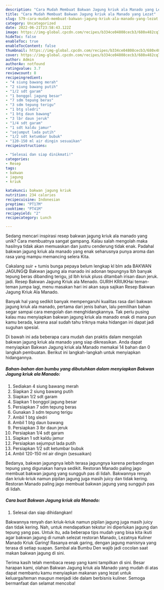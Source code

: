 ```yaml
---
description: "Cara Mudah Membuat Bakwan Jagung kriuk ala Manado yang Lezat"
title: "Cara Mudah Membuat Bakwan Jagung kriuk ala Manado yang Lezat"
slug: 579-cara-mudah-membuat-bakwan-jagung-kriuk-ala-manado-yang-lezat
category: Uncategorized
date: 2022-06-21T23:58:43.122Z
image: https://img-global.cpcdn.com/recipes/b334ce04808cecb3/680x482cq70/bakwan-jagung-kriuk-ala-manado-foto-resep-utama.jpg
hideToc: false
enableToc: true
enableTocContent: false
thumbnail: https://img-global.cpcdn.com/recipes/b334ce04808cecb3/680x482cq70/bakwan-jagung-kriuk-ala-manado-foto-resep-utama.jpg
cover: https://img-global.cpcdn.com/recipes/b334ce04808cecb3/680x482cq70/bakwan-jagung-kriuk-ala-manado-foto-resep-utama.jpg
author: Admin
authorAv: notfound
ratingvalue: 3.7
reviewcount: 8
recipeingredient:
- "4 siung bawang merah"
- "2 siung bawang putih"
- "1/2 sdt garam"
- "1 bonggol jagung besar"
- "7 sdm tepung beras"
- "3 sdm tepung terigu"
- "1 btg sledri"
- "1 btg daun bawang"
- "3 lbr daun jeruk"
- "1/4 sdt garam"
- "1 sdt kaldu jamur"
- "sejumput lada putih"
- "1/2 sdt ketumbar bubuk"
- "120-150 ml air dingin sesuaikan"
recipeinstructions:

- "Selesai dan siap dinikmati!"
categories:
- Resep
tags:
- bakwan
- jagung
- kriuk

katakunci: bakwan jagung kriuk 
nutrition: 234 calories
recipecuisine: Indonesian
preptime: "PT17M"
cooktime: "PT41M"
recipeyield: "2"
recipecategory: Lunch

---
```





Sedang mencari inspirasi resep bakwan jagung kriuk ala manado yang unik? Cara membuatnya sangat gampang. Kalau salah mengolah maka hasilnya tidak akan memuaskan dan justru cenderung tidak enak. Padahal bakwan jagung kriuk ala manado yang enak seharusnya punya aroma dan rasa yang mampu memancing selera Kita.





Cakalang suir + tumis bunga pepaya belum lengkap kl blm ada BAKWAN JAGUNG😋 Bakwan jagung ala manado ini adonan tepungnya lbh banyak tepung beras dibanding terigu, jd lbh kriuk pluss ditambah irisan daun jeruk. jadi. Resep Bakwan Jagung Kriuk ala Menado. GURIH KRIUKHai teman-teman jumpa lagi, menu masakan hari ini akan saya sajikan Resep Bakwan Jagung Kriuk Ala Manado.

Banyak hal yang sedikit banyak mempengaruhi kualitas rasa dari bakwan jagung kriuk ala manado, pertama dari jenis bahan, lalu pemilihan bahan segar sampai cara mengolah dan menghidangkannya. Tak perlu pusing kalau mau menyiapkan bakwan jagung kriuk ala manado enak di mana pun kamu berada, karena asal sudah tahu triknya maka hidangan ini dapat jadi suguhan spesial.






Di bawah ini ada beberapa cara mudah dan praktis dalam mengolah bakwan jagung kriuk ala manado yang siap dikreasikan. Anda dapat menyiapkan Bakwan Jagung kriuk ala Manado memakai 14 bahan dan 0 langkah pembuatan. Berikut ini langkah-langkah untuk menyiapkan hidangannya.

<!--inarticleads1-->

##### Bahan-bahan dan bumbu yang dibutuhkan dalam menyiapkan Bakwan Jagung kriuk ala Manado:

1. Sediakan 4 siung bawang merah
1. Siapkan 2 siung bawang putih
1. Siapkan 1/2 sdt garam
1. Siapkan 1 bonggol jagung besar
1. Persiapkan 7 sdm tepung beras
1. Gunakan 3 sdm tepung terigu
1. Ambil 1 btg sledri
1. Ambil 1 btg daun bawang
1. Persiapkan 3 lbr daun jeruk
1. Persiapkan 1/4 sdt garam
1. Siapkan 1 sdt kaldu jamur
1. Persiapkan sejumput lada putih
1. Persiapkan 1/2 sdt ketumbar bubuk
1. Ambil 120-150 ml air dingin (sesuaikan)


Bedanya, bakwan jagungnya lebih terasa jagungnya karena perbandingan tepung yang digunakan hanya sedikit. Restoran Manado paling jago membuat bakwan jagung yang sungguh pas di lidah. Bakwannya renyah dan kriuk-kriuk namun pipilan jagung juga masih juicy dan tidak kering. Restoran Manado paling jago membuat bakwan jagung yang sungguh pas di lidah. 

<!--inarticleads2-->

##### Cara buat Bakwan Jagung kriuk ala Manado:


1. Selesai dan siap dihidangkan!

Bakwannya renyah dan kriuk-kriuk namun pipilan jagung juga masih juicy dan tidak kering. Nah, untuk mendapatkan tekstur ini diperlukan jagung dan tepung yang pas. Untuk itu, ada beberapa tips mudah yang bisa kita ikuti agar bakwan jagung di rumah selezat restoran Manado, Lezatnya Kuliner Manado Kriuk Garing! Rasanya enak garing, dengan jagung manisnya yang terasa di setiap suapan. Sambal ala Bumbu Den wajib jadi cocolan saat makan bakwan jagung di sini. 

Terima kasih telah membaca resep yang kami tampilkan di sini. Besar harapan kami, olahan Bakwan Jagung kriuk ala Manado yang mudah di atas dapat membantu kamu menyiapkan makanan yang lezat untuk keluarga/teman maupun menjadi ide dalam berbisnis kuliner. Semoga bermanfaat dan selamat mencoba!
